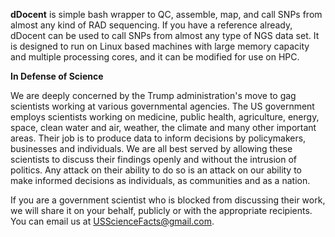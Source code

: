 **dDocent** is simple bash wrapper to QC, assemble, map, and call SNPs from almost any kind of RAD sequencing.  If you have a reference already, dDocent can be used to call SNPs from almost any type of NGS data set.  It is designed to run on Linux based machines with large memory capacity and multiple processing cores, and it can be modified for use on HPC.  

**In Defense of Science**

We are deeply concerned by the Trump administration's move to gag 
scientists working at various governmental agencies. The US government 
employs scientists working on medicine, public health, agriculture, 
energy, space, clean water and air, weather, the climate and many other 
important areas. Their job is to produce data to inform decisions by 
policymakers, businesses and individuals. We are all best served by 
allowing these scientists to discuss their findings openly and without 
the intrusion of politics. Any attack on their ability to do so is 
an attack on our ability to make informed decisions as individuals, 
as communities and as a nation. 

If you are a government scientist who is blocked from discussing their 
work, we will share it on your behalf, publicly or with the appropriate 
recipients. You can email us at USScienceFacts@gmail.com. 
